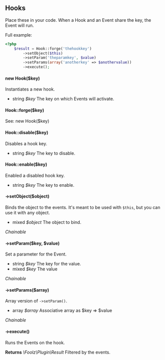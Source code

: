 ## Hooks

Place these in your code. When a Hook and an Event share the key, the Event will run.

Full example:
```php
<?php
	$result = Hook::forge('thehookkey')
		->setObject($this)
		->setParam('theparamkey', $value)
		->setParams(array('anotherkey' => $anothervalue))
		->execute();

```

#### new Hook($key)

Instantiates a new hook.

* string  _$key_  The key on which Events will activate.

#### Hook::forge($key)

See: new Hook($key)

#### Hook::disable($key)

Disables a hook key.

* string  _$key_  The key to disable.

#### Hook::enable($key)

Enabled a disabled hook key.

* string  _$key_  The key to enable.

#### ->setObject($object)

Binds the object to the events. It's meant to be used with `$this`, but you can use it with any object.

* mixed  _$object_  The object to bind.

_Chainable_

#### ->setParam($key, $value)

Set a parameter for the Event.

* string  _$key_  The key for the value.
* mixed  _$key_  The value

_Chainable_

#### ->setParams($array)

Array version of `->setParam()`.

* array  _$array_  Associative array as $key => $value

_Chainable_

#### ->execute()

Runs the Events on the hook.

__Returns__  _\Foolz\Plugin\Result_  Filtered by the events.

